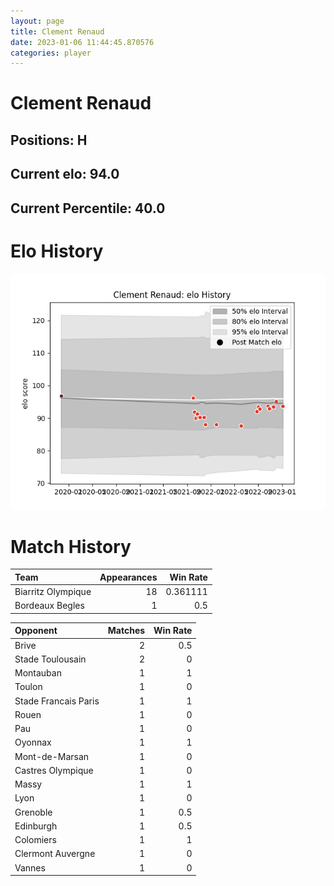 ```yaml
---  
layout: page  
title: Clement Renaud  
date: 2023-01-06 11:44:45.870576  
categories: player  
---
```

# Clement Renaud

## Positions: H

## Current elo: 94.0

## Current Percentile: 40.0

# Elo History


![elo history](history_ClementRenaud.png)
# Match History


| Team               |   Appearances |   Win Rate |
|:-------------------|--------------:|-----------:|
| Biarritz Olympique |            18 |   0.361111 |
| Bordeaux Begles    |             1 |   0.5      |

| Opponent             |   Matches |   Win Rate |
|:---------------------|----------:|-----------:|
| Brive                |         2 |        0.5 |
| Stade Toulousain     |         2 |        0   |
| Montauban            |         1 |        1   |
| Toulon               |         1 |        0   |
| Stade Francais Paris |         1 |        1   |
| Rouen                |         1 |        0   |
| Pau                  |         1 |        0   |
| Oyonnax              |         1 |        1   |
| Mont-de-Marsan       |         1 |        0   |
| Castres Olympique    |         1 |        0   |
| Massy                |         1 |        1   |
| Lyon                 |         1 |        0   |
| Grenoble             |         1 |        0.5 |
| Edinburgh            |         1 |        0.5 |
| Colomiers            |         1 |        1   |
| Clermont Auvergne    |         1 |        0   |
| Vannes               |         1 |        0   |